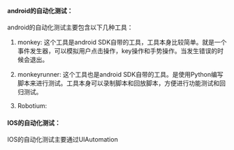 #### android的自动化测试：
android的自动化测试主要包含以下几种工具：
1. monkey: 这个工具是android SDK自带的工具，工具本身比较简单。就是一个事件发生器，可以模拟用户点击操作，key操作和手势操作。当发生错误的时候会退出。

2. monkeyrunner: 这个工具也是android SDK自带的工具。是使用Python编写脚本来进行测试。工具本身可以录制脚本和回放脚本，方便进行功能测试和回归测试。

3. Robotium:

#### IOS的自动化测试：
IOS的自动化测试主要通过UIAutomation

